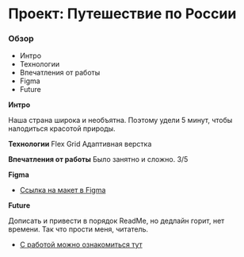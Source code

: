 # Проект: Путешествие по России

### Обзор

- Интро
- Технологии
- Впечатления от работы
- Figma
- Future

**Интро**

Наша страна широка и необъятна. Поэтому удели 5 минут, чтобы налодиться красотой природы.

**Технологии**
Flex
Grid
Адаптивная верстка

**Впечатления от работы**
Было занятно и сложно. 3/5

**Figma**

- [Ссылка на макет в Figma](https://www.figma.com/file/5S2WSbEFL6awjVWJ0NWL8Q/Sprint-3_-Russia-_-desktop-mobile?node-id=28503%3A0)

**Future**

Дописать и привести в порядок ReadMe, но дедлайн горит, нет времени. Так что прости меня, читатель.

- [С работой можно ознакомиться тут](https://coldpizzza.github.io/russian-travel/)
